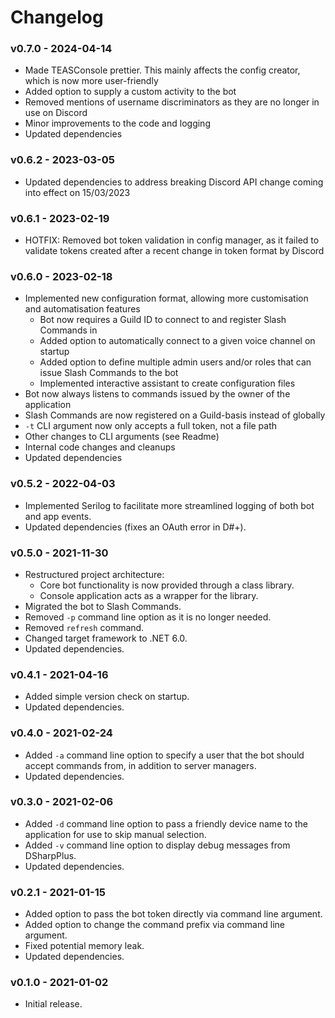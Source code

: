 # Changelog
### v0.7.0 - 2024-04-14
* Made TEASConsole prettier. This mainly affects the config creator, which is now more user-friendly
* Added option to supply a custom activity to the bot
* Removed mentions of username discriminators as they are no longer in use on Discord
* Minor improvements to the code and logging
* Updated dependencies

### v0.6.2 - 2023-03-05
* Updated dependencies to address breaking Discord API change coming into effect on 15/03/2023

### v0.6.1 - 2023-02-19
* HOTFIX: Removed bot token validation in config manager, as it failed to validate tokens created after a recent change in token format by Discord

### v0.6.0 - 2023-02-18
* Implemented new configuration format, allowing more customisation and automatisation features
    * Bot now requires a Guild ID to connect to and register Slash Commands in
    * Added option to automatically connect to a given voice channel on startup
    * Added option to define multiple admin users and/or roles that can issue Slash Commands to the bot
    * Implemented interactive assistant to create configuration files
* Bot now always listens to commands issued by the owner of the application
* Slash Commands are now registered on a Guild-basis instead of globally
* `-t` CLI argument now only accepts a full token, not a file path
* Other changes to CLI arguments (see Readme)
* Internal code changes and cleanups
* Updated dependencies

### v0.5.2 - 2022-04-03
* Implemented Serilog to facilitate more streamlined logging of both bot and app events.
* Updated dependencies (fixes an OAuth error in D#+).

### v0.5.0 - 2021-11-30
* Restructured project architecture:
    * Core bot functionality is now provided through a class library.
    * Console application acts as a wrapper for the library.
* Migrated the bot to Slash Commands.
* Removed `-p` command line option as it is no longer needed.
* Removed `refresh` command.
* Changed target framework to .NET 6.0.
* Updated dependencies.

### v0.4.1 - 2021-04-16
* Added simple version check on startup.
* Updated dependencies.

### v0.4.0 - 2021-02-24
* Added `-a` command line option to specify a user that the bot should accept commands from, in addition to server managers.
* Updated dependencies.

### v0.3.0 - 2021-02-06
* Added `-d` command line option to pass a friendly device name to the application for use to skip manual selection.
* Added `-v` command line option to display debug messages from DSharpPlus.
* Updated dependencies.

### v0.2.1 - 2021-01-15
* Added option to pass the bot token directly via command line argument.
* Added option to change the command prefix via command line argument.
* Fixed potential memory leak.
* Updated dependencies.

### v0.1.0 - 2021-01-02
* Initial release.
